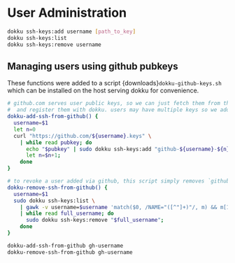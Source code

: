 # User Administration
```bash
dokku ssh-keys:add username [path_to_key]
dokku ssh-keys:list
dokku ssh-keys:remove username
```

## Managing users using github pubkeys
These functions were added to a script {downloads}`dokku-github-keys.sh` which can be installed on the host serving dokku for convenience.

```bash
# github.com serves user public keys, so we can just fetch them from there by github username
#  and register them with dokku. users may have multiple keys so we add them one by one.
dokku-add-ssh-from-github() {
  username=$1
  let n=0
  curl "https://github.com/${username}.keys" \
    | while read pubkey; do
      echo "$pubkey" | sudo dokku ssh-keys:add "github-${username}-${n}";
      let n=$n+1;
    done
}

# to revoke a user added via github, this script simply removes `github-${username}` prefixed entries
dokku-remove-ssh-from-github() {
  username=$1
  sudo dokku ssh-keys:list \
    | gawk -v username=$username 'match($0, /NAME="([^"]+)"/, m) && m[1] ~ "^github-" username { print m[1] }' \
    | while read full_username; do
      sudo dokku ssh-keys:remove "$full_username";
    done
}

dokku-add-ssh-from-github gh-username
dokku-remove-ssh-from-github gh-username
```
